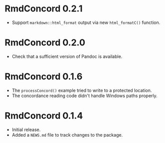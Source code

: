 # RmdConcord 0.2.1

* Support `markdown::html_format` output via new
`html_formatC()` function.

# RmdConcord 0.2.0

* Check that a sufficient version of Pandoc is available.

# RmdConcord 0.1.6

* The `processConcord()` example tried to write to a protected
location.
* The concordance reading code didn't handle Windows paths
properly.

# RmdConcord 0.1.4

* Initial release.
* Added a `NEWS.md` file to track changes to the package.
